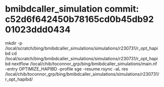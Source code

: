 # bmibdcaller_simulation commit: c52d6f642450b78165cd0b45db9201023ddd0434
mkdir -p /local/scratch/bing/bmibdcaller_simulations/simulations/r230731/r_opt_hapibd
cd /local/scratch/bing/bmibdcaller_simulations/simulations/r230731/r_opt_hapibd
nextflow /local/chib/toconnor_grp/bing/bmibdcaller_simulations/main.nf  -entry OPTIMIZE_HAPIBD -profile sge -resume
rsync -aL res /local/chib/toconnor_grp/bing/bmibdcaller_simulations/simulations/r230731/r_opt_hapibd/
